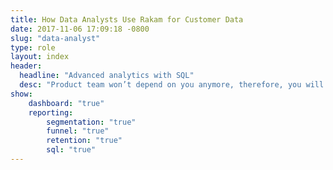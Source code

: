 ```yaml
---
title: How Data Analysts Use Rakam for Customer Data
date: 2017-11-06 17:09:18 -0800
slug: "data-analyst"
type: role
layout: index
header:
  headline: "Advanced analytics with SQL"
  desc: "Product team won’t depend on you anymore, therefore, you will have more time to focus on other tasks."
show:
    dashboard: "true"
    reporting:
        segmentation: "true"
        funnel: "true"
        retention: "true"
        sql: "true"
---
```

